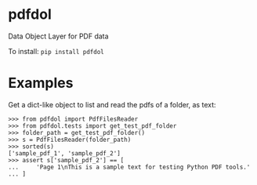 
# pdfdol
Data Object Layer for PDF data


To install:	```pip install pdfdol```


# Examples

Get a dict-like object to list and read the pdfs of a folder, as text:

    >>> from pdfdol import PdfFilesReader
    >>> from pdfdol.tests import get_test_pdf_folder
    >>> folder_path = get_test_pdf_folder()
    >>> s = PdfFilesReader(folder_path)
    >>> sorted(s)
    ['sample_pdf_1', 'sample_pdf_2']
    >>> assert s['sample_pdf_2'] == [
    ...     'Page 1\nThis is a sample text for testing Python PDF tools.'
    ... ]
